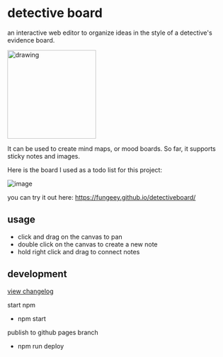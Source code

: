 # detective board

an interactive web editor to organize ideas in the style of a detective's evidence board.

<img src="https://i.kym-cdn.com/photos/images/newsfeed/002/546/187/fb1.jpg" alt="drawing" width="200"/>

It can be used to create mind maps, or mood boards. So far, it supports sticky notes and images. 

Here is the board I used as a todo list for this project:

![image](https://github.com/Fungeey/DetectiveBoard/assets/45613337/a113ec7b-bd14-40a9-9dc5-560312220587)

you can try it out here: https://fungeey.github.io/detectiveboard/

## usage

- click and drag on the canvas to pan
- double click on the canvas to create a new note
- hold right click and drag to connect notes

## development
[view changelog](CHANGELOG.md)

start npm
- npm start

publish to github pages branch
- npm run deploy